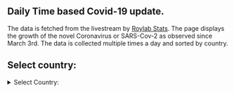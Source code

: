 ## Daily Time based Covid-19 update.

The data is fetched from the livestream by [Roylab Stats](https://www.youtube.com/watch?v=NMre6IAAAiU). The page displays the growth of the novel Coronavirus or SARS-Cov-2 as observed since March 3rd. The data is collected multiple times a day and sorted by country.

## Select country:
<details>
    <summary>Select Country:</summary>
        <ol>
            <li><a href="pages/page_INDIA.html">INDIA</a></li>
            <li><a href="pages/page_CHINA.html">CHINA</a></li>
        </ol>
</details>

